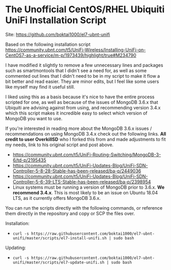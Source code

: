 # The Unofficial CentOS/RHEL Ubiquiti UniFi Installation Script
Site: https://github.com/boktai1000/el7-ubnt-unifi

Based on the following installation script https://community.ubnt.com/t5/UniFi-Wireless/Installing-UniFi-on-CentOS7-as-a-service/m-p/1973439/highlight/true#M234790 

I have modified it slightly to remove a few unnecessary lines and packages such as smartmontools that I didn't see a need for, as well as some commented out lines that I didn't need to be in my script to make it flow a bit better and read easier. They are minor edits, but I feel like some users like myself may find it useful still.

I liked using this as a basis because it's nice to have the entire process scripted for one, as well as because of the issues of MongoDB 3.6.x that Ubiquiti are advising against from using, and recommending version 3.4.x which this script makes it incredible easy to select which version of MongoDB you want to use.

If you're interested in reading more about the MongoDB 3.6.x issues / recommendations on using MongoDB 3.4.x check out the following links. **All credit to user OverkillSD** who I forked this from and made adjustments to fit my needs, link to his original script and post above.

* https://community.ubnt.com/t5/UniFi-Routing-Switching/MongoDB-3-6/td-p/2195435
* https://community.ubnt.com/t5/UniFi-Updates-Blog/UniFi-SDN-Controller-5-8-28-Stable-has-been-released/ba-p/2449036
* https://community.ubnt.com/t5/UniFi-Updates-Blog/UniFi-SDN-Controller-5-6-39-LTS-Stable-has-been-released/ba-p/2398954
* Linux systems must be running a version of MongoDB prior to 3.6.x. **We recommend 3.4.x**. This is most likely to be an issue on Ubuntu 18.04 LTS, as it currently offers MongoDB 3.6.x.

You can run the scripts directly with the following commands, or reference them directly in the repository and copy or SCP the files over.

Installation:
* `curl -s https://raw.githubusercontent.com/boktai1000/el7-ubnt-unifi/master/scripts/el7-install-unifi.sh | sudo bash`

Updating:
* `curl -s https://raw.githubusercontent.com/boktai1000/el7-ubnt-unifi/master/scripts/el7-update-unifi.sh | sudo bash`
